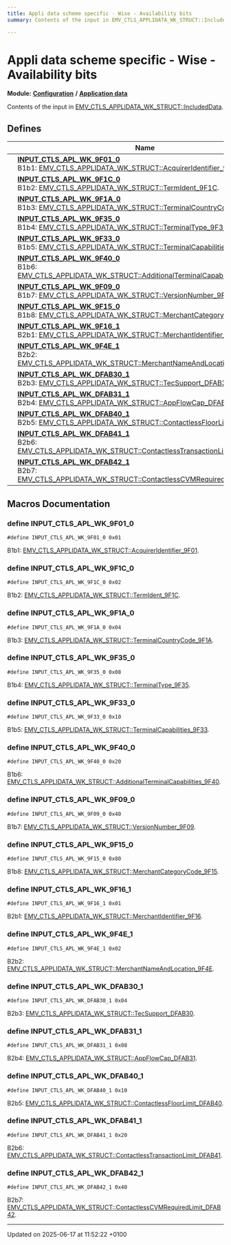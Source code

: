 ```yaml
---
title: Appli data scheme specific - Wise - Availability bits
summary: Contents of the input in EMV_CTLS_APPLIDATA_WK_STRUCT::IncludedData. 

---
```


# Appli data scheme specific - Wise - Availability bits

**Module:** **[Configuration](group___a_d_k___c_o_n_f_i_g_u_r_a_t_i_o_n.md)** **/** **[Application data](group___d_e_f___c_o_n_f___a_p_p_l_i.md)**

Contents of the input in [EMV_CTLS_APPLIDATA_WK_STRUCT::IncludedData](struct_e_m_v___c_t_l_s___a_p_p_l_i_d_a_t_a___w_k___s_t_r_u_c_t.md#variable-includeddata). 

## Defines

|                | Name           |
| -------------- | -------------- |
|  | **[INPUT_CTLS_APL_WK_9F01_0](group___d_e_f___i_n_p_u_t___a_p_p_l_i___w_k.md#define-input-ctls-apl-wk-9f01-0)** <br>B1b1: [EMV_CTLS_APPLIDATA_WK_STRUCT::AcquirerIdentifier_9F01](struct_e_m_v___c_t_l_s___a_p_p_l_i_d_a_t_a___w_k___s_t_r_u_c_t.md#variable-acquireridentifier-9f01).  |
|  | **[INPUT_CTLS_APL_WK_9F1C_0](group___d_e_f___i_n_p_u_t___a_p_p_l_i___w_k.md#define-input-ctls-apl-wk-9f1c-0)** <br>B1b2: [EMV_CTLS_APPLIDATA_WK_STRUCT::TermIdent_9F1C](struct_e_m_v___c_t_l_s___a_p_p_l_i_d_a_t_a___w_k___s_t_r_u_c_t.md#variable-termident-9f1c).  |
|  | **[INPUT_CTLS_APL_WK_9F1A_0](group___d_e_f___i_n_p_u_t___a_p_p_l_i___w_k.md#define-input-ctls-apl-wk-9f1a-0)** <br>B1b3: [EMV_CTLS_APPLIDATA_WK_STRUCT::TerminalCountryCode_9F1A](struct_e_m_v___c_t_l_s___a_p_p_l_i_d_a_t_a___w_k___s_t_r_u_c_t.md#variable-terminalcountrycode-9f1a).  |
|  | **[INPUT_CTLS_APL_WK_9F35_0](group___d_e_f___i_n_p_u_t___a_p_p_l_i___w_k.md#define-input-ctls-apl-wk-9f35-0)** <br>B1b4: [EMV_CTLS_APPLIDATA_WK_STRUCT::TerminalType_9F35](struct_e_m_v___c_t_l_s___a_p_p_l_i_d_a_t_a___w_k___s_t_r_u_c_t.md#variable-terminaltype-9f35).  |
|  | **[INPUT_CTLS_APL_WK_9F33_0](group___d_e_f___i_n_p_u_t___a_p_p_l_i___w_k.md#define-input-ctls-apl-wk-9f33-0)** <br>B1b5: [EMV_CTLS_APPLIDATA_WK_STRUCT::TerminalCapabilities_9F33](struct_e_m_v___c_t_l_s___a_p_p_l_i_d_a_t_a___w_k___s_t_r_u_c_t.md#variable-terminalcapabilities-9f33).  |
|  | **[INPUT_CTLS_APL_WK_9F40_0](group___d_e_f___i_n_p_u_t___a_p_p_l_i___w_k.md#define-input-ctls-apl-wk-9f40-0)** <br>B1b6: [EMV_CTLS_APPLIDATA_WK_STRUCT::AdditionalTerminalCapabilities_9F40](struct_e_m_v___c_t_l_s___a_p_p_l_i_d_a_t_a___w_k___s_t_r_u_c_t.md#variable-additionalterminalcapabilities-9f40).  |
|  | **[INPUT_CTLS_APL_WK_9F09_0](group___d_e_f___i_n_p_u_t___a_p_p_l_i___w_k.md#define-input-ctls-apl-wk-9f09-0)** <br>B1b7: [EMV_CTLS_APPLIDATA_WK_STRUCT::VersionNumber_9F09](struct_e_m_v___c_t_l_s___a_p_p_l_i_d_a_t_a___w_k___s_t_r_u_c_t.md#variable-versionnumber-9f09).  |
|  | **[INPUT_CTLS_APL_WK_9F15_0](group___d_e_f___i_n_p_u_t___a_p_p_l_i___w_k.md#define-input-ctls-apl-wk-9f15-0)** <br>B1b8: [EMV_CTLS_APPLIDATA_WK_STRUCT::MerchantCategoryCode_9F15](struct_e_m_v___c_t_l_s___a_p_p_l_i_d_a_t_a___w_k___s_t_r_u_c_t.md#variable-merchantcategorycode-9f15).  |
|  | **[INPUT_CTLS_APL_WK_9F16_1](group___d_e_f___i_n_p_u_t___a_p_p_l_i___w_k.md#define-input-ctls-apl-wk-9f16-1)** <br>B2b1: [EMV_CTLS_APPLIDATA_WK_STRUCT::MerchantIdentifier_9F16](struct_e_m_v___c_t_l_s___a_p_p_l_i_d_a_t_a___w_k___s_t_r_u_c_t.md#variable-merchantidentifier-9f16).  |
|  | **[INPUT_CTLS_APL_WK_9F4E_1](group___d_e_f___i_n_p_u_t___a_p_p_l_i___w_k.md#define-input-ctls-apl-wk-9f4e-1)** <br>B2b2: [EMV_CTLS_APPLIDATA_WK_STRUCT::MerchantNameAndLocation_9F4E](struct_e_m_v___c_t_l_s___a_p_p_l_i_d_a_t_a___w_k___s_t_r_u_c_t.md#variable-merchantnameandlocation-9f4e).  |
|  | **[INPUT_CTLS_APL_WK_DFAB30_1](group___d_e_f___i_n_p_u_t___a_p_p_l_i___w_k.md#define-input-ctls-apl-wk-dfab30-1)** <br>B2b3: [EMV_CTLS_APPLIDATA_WK_STRUCT::TecSupport_DFAB30](struct_e_m_v___c_t_l_s___a_p_p_l_i_d_a_t_a___w_k___s_t_r_u_c_t.md#variable-tecsupport-dfab30).  |
|  | **[INPUT_CTLS_APL_WK_DFAB31_1](group___d_e_f___i_n_p_u_t___a_p_p_l_i___w_k.md#define-input-ctls-apl-wk-dfab31-1)** <br>B2b4: [EMV_CTLS_APPLIDATA_WK_STRUCT::AppFlowCap_DFAB31](struct_e_m_v___c_t_l_s___a_p_p_l_i_d_a_t_a___w_k___s_t_r_u_c_t.md#variable-appflowcap-dfab31).  |
|  | **[INPUT_CTLS_APL_WK_DFAB40_1](group___d_e_f___i_n_p_u_t___a_p_p_l_i___w_k.md#define-input-ctls-apl-wk-dfab40-1)** <br>B2b5: [EMV_CTLS_APPLIDATA_WK_STRUCT::ContactlessFloorLimit_DFAB40](struct_e_m_v___c_t_l_s___a_p_p_l_i_d_a_t_a___w_k___s_t_r_u_c_t.md#variable-contactlessfloorlimit-dfab40).  |
|  | **[INPUT_CTLS_APL_WK_DFAB41_1](group___d_e_f___i_n_p_u_t___a_p_p_l_i___w_k.md#define-input-ctls-apl-wk-dfab41-1)** <br>B2b6: [EMV_CTLS_APPLIDATA_WK_STRUCT::ContactlessTransactionLimit_DFAB41](struct_e_m_v___c_t_l_s___a_p_p_l_i_d_a_t_a___w_k___s_t_r_u_c_t.md#variable-contactlesstransactionlimit-dfab41).  |
|  | **[INPUT_CTLS_APL_WK_DFAB42_1](group___d_e_f___i_n_p_u_t___a_p_p_l_i___w_k.md#define-input-ctls-apl-wk-dfab42-1)** <br>B2b7: [EMV_CTLS_APPLIDATA_WK_STRUCT::ContactlessCVMRequiredLimit_DFAB42](struct_e_m_v___c_t_l_s___a_p_p_l_i_d_a_t_a___w_k___s_t_r_u_c_t.md#variable-contactlesscvmrequiredlimit-dfab42).  |




## Macros Documentation

### define INPUT_CTLS_APL_WK_9F01_0

```
#define INPUT_CTLS_APL_WK_9F01_0 0x01
```

B1b1: [EMV_CTLS_APPLIDATA_WK_STRUCT::AcquirerIdentifier_9F01](struct_e_m_v___c_t_l_s___a_p_p_l_i_d_a_t_a___w_k___s_t_r_u_c_t.md#variable-acquireridentifier-9f01). 

### define INPUT_CTLS_APL_WK_9F1C_0

```
#define INPUT_CTLS_APL_WK_9F1C_0 0x02
```

B1b2: [EMV_CTLS_APPLIDATA_WK_STRUCT::TermIdent_9F1C](struct_e_m_v___c_t_l_s___a_p_p_l_i_d_a_t_a___w_k___s_t_r_u_c_t.md#variable-termident-9f1c). 

### define INPUT_CTLS_APL_WK_9F1A_0

```
#define INPUT_CTLS_APL_WK_9F1A_0 0x04
```

B1b3: [EMV_CTLS_APPLIDATA_WK_STRUCT::TerminalCountryCode_9F1A](struct_e_m_v___c_t_l_s___a_p_p_l_i_d_a_t_a___w_k___s_t_r_u_c_t.md#variable-terminalcountrycode-9f1a). 

### define INPUT_CTLS_APL_WK_9F35_0

```
#define INPUT_CTLS_APL_WK_9F35_0 0x08
```

B1b4: [EMV_CTLS_APPLIDATA_WK_STRUCT::TerminalType_9F35](struct_e_m_v___c_t_l_s___a_p_p_l_i_d_a_t_a___w_k___s_t_r_u_c_t.md#variable-terminaltype-9f35). 

### define INPUT_CTLS_APL_WK_9F33_0

```
#define INPUT_CTLS_APL_WK_9F33_0 0x10
```

B1b5: [EMV_CTLS_APPLIDATA_WK_STRUCT::TerminalCapabilities_9F33](struct_e_m_v___c_t_l_s___a_p_p_l_i_d_a_t_a___w_k___s_t_r_u_c_t.md#variable-terminalcapabilities-9f33). 

### define INPUT_CTLS_APL_WK_9F40_0

```
#define INPUT_CTLS_APL_WK_9F40_0 0x20
```

B1b6: [EMV_CTLS_APPLIDATA_WK_STRUCT::AdditionalTerminalCapabilities_9F40](struct_e_m_v___c_t_l_s___a_p_p_l_i_d_a_t_a___w_k___s_t_r_u_c_t.md#variable-additionalterminalcapabilities-9f40). 

### define INPUT_CTLS_APL_WK_9F09_0

```
#define INPUT_CTLS_APL_WK_9F09_0 0x40
```

B1b7: [EMV_CTLS_APPLIDATA_WK_STRUCT::VersionNumber_9F09](struct_e_m_v___c_t_l_s___a_p_p_l_i_d_a_t_a___w_k___s_t_r_u_c_t.md#variable-versionnumber-9f09). 

### define INPUT_CTLS_APL_WK_9F15_0

```
#define INPUT_CTLS_APL_WK_9F15_0 0x80
```

B1b8: [EMV_CTLS_APPLIDATA_WK_STRUCT::MerchantCategoryCode_9F15](struct_e_m_v___c_t_l_s___a_p_p_l_i_d_a_t_a___w_k___s_t_r_u_c_t.md#variable-merchantcategorycode-9f15). 

### define INPUT_CTLS_APL_WK_9F16_1

```
#define INPUT_CTLS_APL_WK_9F16_1 0x01
```

B2b1: [EMV_CTLS_APPLIDATA_WK_STRUCT::MerchantIdentifier_9F16](struct_e_m_v___c_t_l_s___a_p_p_l_i_d_a_t_a___w_k___s_t_r_u_c_t.md#variable-merchantidentifier-9f16). 

### define INPUT_CTLS_APL_WK_9F4E_1

```
#define INPUT_CTLS_APL_WK_9F4E_1 0x02
```

B2b2: [EMV_CTLS_APPLIDATA_WK_STRUCT::MerchantNameAndLocation_9F4E](struct_e_m_v___c_t_l_s___a_p_p_l_i_d_a_t_a___w_k___s_t_r_u_c_t.md#variable-merchantnameandlocation-9f4e). 

### define INPUT_CTLS_APL_WK_DFAB30_1

```
#define INPUT_CTLS_APL_WK_DFAB30_1 0x04
```

B2b3: [EMV_CTLS_APPLIDATA_WK_STRUCT::TecSupport_DFAB30](struct_e_m_v___c_t_l_s___a_p_p_l_i_d_a_t_a___w_k___s_t_r_u_c_t.md#variable-tecsupport-dfab30). 

### define INPUT_CTLS_APL_WK_DFAB31_1

```
#define INPUT_CTLS_APL_WK_DFAB31_1 0x08
```

B2b4: [EMV_CTLS_APPLIDATA_WK_STRUCT::AppFlowCap_DFAB31](struct_e_m_v___c_t_l_s___a_p_p_l_i_d_a_t_a___w_k___s_t_r_u_c_t.md#variable-appflowcap-dfab31). 

### define INPUT_CTLS_APL_WK_DFAB40_1

```
#define INPUT_CTLS_APL_WK_DFAB40_1 0x10
```

B2b5: [EMV_CTLS_APPLIDATA_WK_STRUCT::ContactlessFloorLimit_DFAB40](struct_e_m_v___c_t_l_s___a_p_p_l_i_d_a_t_a___w_k___s_t_r_u_c_t.md#variable-contactlessfloorlimit-dfab40). 

### define INPUT_CTLS_APL_WK_DFAB41_1

```
#define INPUT_CTLS_APL_WK_DFAB41_1 0x20
```

B2b6: [EMV_CTLS_APPLIDATA_WK_STRUCT::ContactlessTransactionLimit_DFAB41](struct_e_m_v___c_t_l_s___a_p_p_l_i_d_a_t_a___w_k___s_t_r_u_c_t.md#variable-contactlesstransactionlimit-dfab41). 

### define INPUT_CTLS_APL_WK_DFAB42_1

```
#define INPUT_CTLS_APL_WK_DFAB42_1 0x40
```

B2b7: [EMV_CTLS_APPLIDATA_WK_STRUCT::ContactlessCVMRequiredLimit_DFAB42](struct_e_m_v___c_t_l_s___a_p_p_l_i_d_a_t_a___w_k___s_t_r_u_c_t.md#variable-contactlesscvmrequiredlimit-dfab42). 



-------------------------------

Updated on 2025-06-17 at 11:52:22 +0100